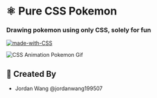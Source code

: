# ⚛️ Pure CSS Pokemon
### Drawing pokemon using only CSS, solely for fun

[![made-with-CSS](https://img.shields.io/badge/Made%20with-CSS%20-success)](https://developer.mozilla.org/en-US/docs/Web/CSS)

![CSS Animation Pokemon Gif](https://github.com/user-attachments/assets/65c8a250-5e66-477b-8668-a6b68d2b3ba4)

## 🔨 Created By

- Jordan Wang @jordanwang199507
